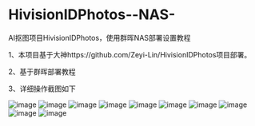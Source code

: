 # HivisionIDPhotos--NAS-

AI抠图项目HivisionIDPhotos，使用群晖NAS部署设置教程

1、本项目基于大神https://github.com/Zeyi-Lin/HivisionIDPhotos项目部署。

2、基于群晖部署教程

3、详细操作截图如下

![image](https://github.com/user-attachments/assets/bc43a076-d603-489d-9d3d-fa612b5d09dd)
![image](https://github.com/user-attachments/assets/d87fe5ae-3012-4fde-829a-7ac5c105efb5)
![image](https://github.com/user-attachments/assets/47e7f858-9f3a-4050-975e-0d9e21811c81)
![image](https://github.com/user-attachments/assets/a84a3673-dd8f-47a6-901b-091576eaf109)
![image](https://github.com/user-attachments/assets/3327473b-3d11-4fdc-baaa-66cea1ff1e7a)
![image](https://github.com/user-attachments/assets/3abd1eeb-3c18-4141-a22b-c2fdd636431b)
![image](https://github.com/user-attachments/assets/62605394-5371-4a98-be70-8177c0bc6677)
![image](https://github.com/user-attachments/assets/89196ac0-dd19-47b1-b229-dcb18cde0ca2)
![image](https://github.com/user-attachments/assets/3f828e28-3835-4e82-810f-47016e7b5aee)
![image](https://github.com/user-attachments/assets/662d5ca4-f747-4711-8f9d-c1fde6ebd285)
